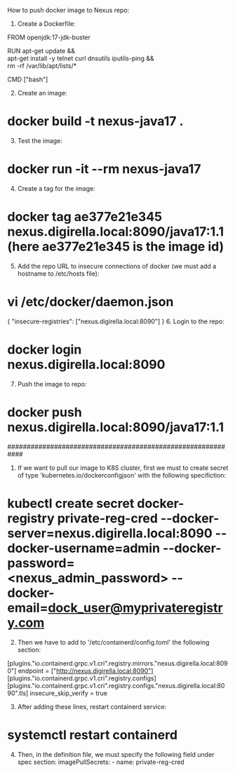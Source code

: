 How to push docker image to Nexus repo:

1. Create a Dockerfile:

FROM openjdk:17-jdk-buster

RUN apt-get update && \
    apt-get install -y telnet curl dnsutils iputils-ping && \
    rm -rf /var/lib/apt/lists/*

CMD ["bash"]

2. Create an image:
# docker build -t nexus-java17 .
3. Test the image:
# docker run -it --rm nexus-java17
4. Create a tag for the image:
# docker tag ae377e21e345 nexus.digirella.local:8090/java17:1.1 (here ae377e21e345 is the image id)
5. Add the repo URL to insecure connections of docker (we must add a hostname to /etc/hosts file):
# vi /etc/docker/daemon.json
{
"insecure-registries": ["nexus.digirella.local:8090"]
}
6. Login to the repo:
# docker login nexus.digirella.local:8090
7. Push the image to repo:
# docker push nexus.digirella.local:8090/java17:1.1

############################################################
1. If we want to pull our image to K8S cluster, first we must to create secret of type 'kubernetes.io/dockerconfigjson' with the following specifiction:
# kubectl create secret docker-registry private-reg-cred --docker-server=nexus.digirella.local:8090 --docker-username=admin --docker-password=<nexus_admin_password> --docker-email=dock_user@myprivateregistry.com
2. Then we have to add to '/etc/containerd/config.toml' the following section:

[plugins."io.containerd.grpc.v1.cri".registry.mirrors."nexus.digirella.local:8090"]
          endpoint = ["http://nexus.digirella.local:8090"]
        [plugins."io.containerd.grpc.v1.cri".registry.configs]
          [plugins."io.containerd.grpc.v1.cri".registry.configs."nexus.digirella.local:8090".tls]
            insecure_skip_verify = true
            
3. After adding these lines, restart containerd service:
# systemctl restart containerd

4. Then, in the definition file, we must specify the following field under spec section:
imagePullSecrets:
         - name: private-reg-cred
